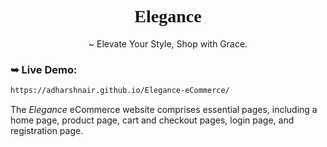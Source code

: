 <div align="center">
 <h1 align="center" style="font-family: Prata">Elegance</h1>
  ~ Elevate Your Style, Shop with Grace.
</div>

### ➥ Live Demo:

```bash
https://adharshnair.github.io/Elegance-eCommerce/
```

The _Elegance_ eCommerce website comprises essential pages, including a home page, product page, cart and checkout pages, login page, and registration page.